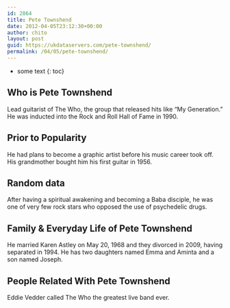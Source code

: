 ```yaml
---
id: 2864
title: Pete Townshend
date: 2012-04-05T23:12:30+00:00
author: chito
layout: post
guid: https://ukdataservers.com/pete-townshend/
permalink: /04/05/pete-townshend/
---
```


* some text
{: toc}
          
          
## Who is  Pete Townshend
                  
                  
                  
Lead guitarist of The Who, the group that released hits like &#8220;My Generation.&#8221; He was inducted into the Rock and Roll Hall of Fame in 1990.
                  
                
                
                
## Prior to Popularity 
                  
                  
                  
He had plans to become a graphic artist before his music career took off. His grandmother bought him his first guitar in 1956.
                  
                
                
                
## Random data 
                  
                  
                  
After having a spiritual awakening and becoming a Baba disciple, he was one of very few rock stars who opposed the use of psychedelic drugs.
                  
                
                
                
## Family & Everyday Life of Pete Townshend
                  
                  
                  
He married Karen Astley on May 20, 1968 and they divorced in 2009, having separated in 1994. He has two daughters named Emma and Aminta and a son named Joseph.
                  
                
                
                
## People Related With  Pete Townshend
                  
                  
                  
Eddie Vedder called The Who the greatest live band ever.
                  
                
              
            
          
          
          
    
    
  
